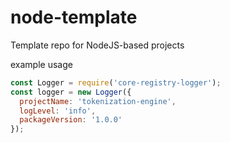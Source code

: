 # node-template
Template repo for NodeJS-based projects

example usage

```javascript
const Logger = require('core-registry-logger');
const logger = new Logger({
  projectName: 'tokenization-engine',
  logLevel: 'info',
  packageVersion: '1.0.0'
});
```